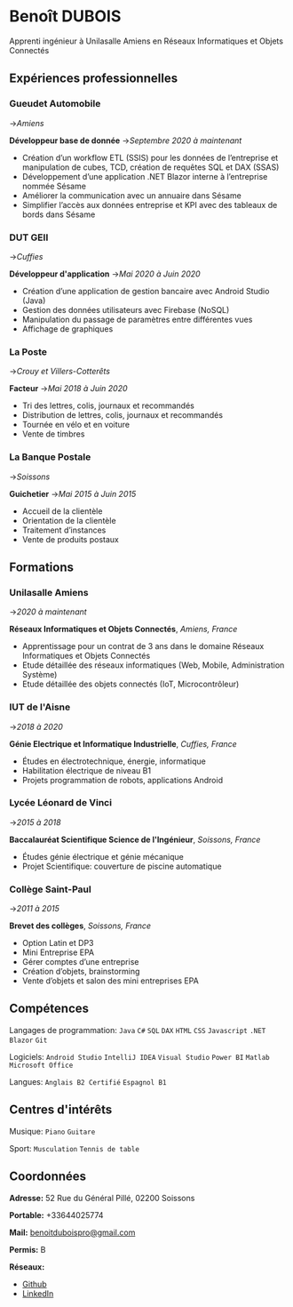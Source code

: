 # **Benoît DUBOIS**
Apprenti ingénieur à Unilasalle Amiens en Réseaux Informatiques et Objets Connectés
## Expériences professionnelles
### Gueudet Automobile
->_Amiens_

**Développeur base de donnée**
->_Septembre 2020 à maintenant_

- Création d’un workflow ETL (SSIS) pour les données de l’entreprise et manipulation de cubes, TCD, création de requêtes SQL et DAX (SSAS)
- Développement d’une application .NET Blazor interne à l’entreprise nommée Sésame
- Améliorer la communication avec un annuaire dans Sésame
- Simplifier l’accès aux données entreprise et KPI avec des tableaux de bords dans Sésame
### DUT GEII
->_Cuffies_

**Développeur d'application**
->_Mai 2020 à Juin 2020_

- Création d’une application de gestion bancaire avec Android Studio (Java)
- Gestion des  données utilisateurs avec Firebase (NoSQL)
- Manipulation du passage de paramètres entre différentes vues
- Affichage de graphiques
### La Poste
->_Crouy et Villers-Cotterêts_

**Facteur**
->_Mai 2018 à Juin 2020_

- Tri des lettres, colis, journaux et recommandés
- Distribution de lettres, colis, journaux et recommandés
- Tournée en vélo et en voiture
- Vente de timbres
### La Banque Postale
->_Soissons_

**Guichetier**
->_Mai 2015 à Juin 2015_

- Accueil de la clientèle
- Orientation de la clientèle
- Traitement d’instances
- Vente de produits postaux
## Formations
### Unilasalle Amiens
->_2020 à maintenant_

**Réseaux Informatiques et Objets Connectés**, _Amiens, France_
- Apprentissage pour un contrat de 3 ans dans le domaine Réseaux Informatiques et Objets Connectés
- Etude détaillée des réseaux informatiques (Web, Mobile, Administration Système)
- Etude détaillée des objets connectés (IoT, Microcontrôleur)
### IUT de l'Aisne
->_2018 à 2020_

**Génie Electrique et Informatique Industrielle**,  _Cuffies, France_
- Études en électrotechnique, énergie, informatique
- Habilitation électrique de niveau B1
- Projets programmation de robots, applications Android
### Lycée Léonard de Vinci
->_2015 à 2018_

**Baccalauréat Scientifique Science de l'Ingénieur**,  _Soissons, France_
- Études génie électrique et génie mécanique
- Projet Scientifique: couverture de piscine automatique
### Collège Saint-Paul
->_2011 à 2015_

**Brevet des collèges**,  _Soissons, France_
- Option Latin et DP3
- Mini Entreprise EPA
- Gérer comptes d’une entreprise
- Création d’objets, brainstorming
- Vente d’objets et salon des mini entreprises EPA
## Compétences
Langages de programmation: `Java` `C#` `SQL` `DAX` `HTML` `CSS` `Javascript` `.NET` `Blazor` `Git`

Logiciels: `Android Studio` `IntelliJ IDEA` `Visual Studio` `Power BI` `Matlab` `Microsoft Office`

Langues: `Anglais B2 Certifié` `Espagnol B1`

## Centres d'intérêts
Musique: `Piano` `Guitare`

Sport: `Musculation` `Tennis de table`

## Coordonnées
**Adresse:** 52 Rue du Général Pillé, 02200 Soissons

**Portable:** +33644025774

**Mail:** benoitduboispro@gmail.com

**Permis:** B

**Réseaux:** 
* [Github](https://github.com/Weefle)
* [LinkedIn](https://www.linkedin.com/in/benoit-dubois-55484b165/)
